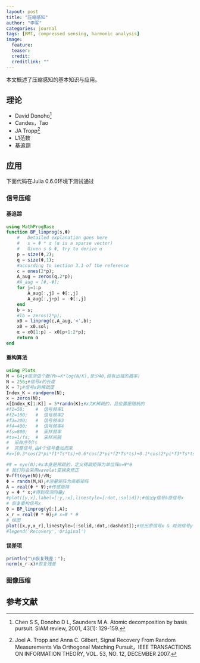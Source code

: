 ```yaml
---
layout: post
title: "压缩感知"
author: "李军"
categories: journal
tags: [RMT, compressed sensing, harmonic analysis]
image:
  feature: 
  teaser: 
  credit: 
  creditlink: ""
---
```


本文概述了压缩感知的基本知识与应用。

## 理论

+ David Donoho[^1]
+ Candes，Tao
+ JA Tropp[^2]
+ L1范数
+ 基追踪

## 应用
下面代码在Julia 0.6.0环境下测试通过
### 信号压缩

#### 基追踪

```julia
using MathProgBase
function BP_linprog(s,Φ) 
    #   Detailed explanation goes here  
    #   s = Φ * α (α is a sparse vector)    
    #   Given s & Φ, try to derive α     
    p = size(Φ,2); 
    q = size(Φ,1);
    #according to section 3.1 of the reference  
    c = ones(2*p);
    A_aug = zeros(q,2*p);
    #A_aug = [Φ,-Φ];
    for j=1:p
        A_aug[:,j] = Φ[:,j]
        A_aug[:,j+p] = -Φ[:,j]
    end 
    b = s;  
    #lb = zeros(2*p);  
    x0 = linprog(c,A_aug,'<',b);
    x0 = x0.sol;
    α = x0[1:p] - x0[p+1:2*p];  
    return α
end  
```

#### 重构算法
```julia
using Plots
M = 64;#观测值个数(M>=K*log(N/K),至少40,但有出错的概率)    
N = 256;#信号x的长度    
K = 7;#信号x的稀疏度    
Index_K = randperm(N);    
x = zeros(N);    
x[Index_K[1:K]] = 5*randn(K);#x为K稀疏的，且位置是随机的  
#f1=50;    #  信号频率1  
#f2=100;   #  信号频率2  
#f3=200;   #  信号频率3  
#f4=400;   #  信号频率4  
#fs=800;   #  采样频率  
#ts=1/fs;  #  采样间隔  
#  采样序列Ts  
#  完整信号,由4个信号叠加而来  
#x=[0.3*cos(2*pi*f1*Ts*ts)+0.6*cos(2*pi*f2*Ts*ts)+0.1*cos(2*pi*f3*Ts*ts)+0.9*cos(2*pi*f4*Ts*ts) for Ts=1:N];  

#Ψ = eye(N);#x本身是稀疏的，定义稀疏矩阵为单位阵x=Ψ*θ 
# 我们将会采用wavelet变换来修正
Ψ=fft(eye(N))/√N;
Φ = randn(M,N);#测量矩阵为高斯矩阵    
A = real(Φ * Ψ);#传感矩阵    
y = Φ * x;#得到观测向量y  
#plot([y,x],label=[:y,:x],linestyle=[:dot,:solid]);#绘出y信号&原信号x
# 恢复重构信号x       
θ = BP_linprog(y[:],A);    
x_r = real(Ψ * θ);# x=Ψ * θ       
# 绘图        
plot([x,y,x_r],linestyle=[:solid,:dot,:dashdot]);#绘出原信号x & 观测信号y & x的恢复信号x_r
#legend('Recovery','Original')
```

#### 误差项
```julia
println("\n恢复残差：");    
norm(x_r-x)#恢复残差 
```

### 图像压缩


## 参考文献
[^1]: Chen S S, Donoho D L, Saunders M A. Atomic decomposition by basis pursuit. SIAM review, 2001, 43(1): 129-159.
[^2]: Joel A. Tropp and Anna C. Gilbert, Signal Recovery From Random Measurements Via Orthogonal Matching Pursuit，IEEE TRANSACTIONS ON INFORMATION THEORY, VOL. 53, NO. 12, DECEMBER 2007.

